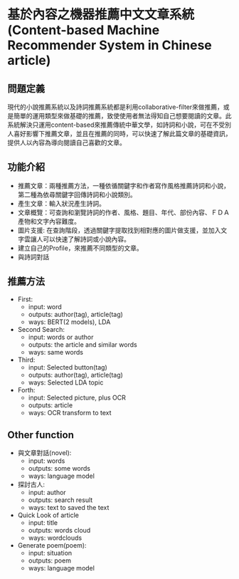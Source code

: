 # 基於內容之機器推薦中文文章系統(Content-based Machine Recommender System in Chinese article)

## 問題定義
現代的小說推薦系統以及詩詞推薦系統都是利用collaborative-filter來做推薦，或是簡單的運用類型來做基礎的推薦，致使使用者無法得知自己想要閱讀的文章。此系統解決只運用content-based來推薦傳統中華文學，如詩詞和小說，可在不受別人喜好影響下推薦文章，並且在推薦的同時，可以快速了解此篇文章的基礎資訊，提供人以內容為導向閱讀自己喜歡的文章。
## 功能介紹
* 推薦文章：兩種推薦方法，一種依循關鍵字和作者寫作風格推薦詩詞和小說，第二種為依尋關鍵字回傳詩詞和小說類別。
* 產生文章：輸入狀況產生詩詞。
* 文章概覽：可查詢和瀏覽詩詞的作者、風格、題目、年代、部份內容、ＦＤＡ產物和文字內容難度。
* 圖片支援: 在查詢階段，透過關鍵字提取找到相對應的圖片做支援，並加入文字雲讓人可以快速了解詩詞或小說內容。
* 建立自己的Profile，來推薦不同類型的文章。
* 與詩詞對話

## 推薦方法
* First:
	* input: word
	* outputs: author(tag), article(tag)
	* ways: BERT(2 models), LDA
* Second Search:
	* input: words or author
	* outputs: the article and similar words
	* ways: same words
* Third:
	* input: Selected button(tag)
	* outputs: author(tag), article(tag)
	* ways: Selected LDA topic
* Forth:
	* input: Selected picture, plus OCR 
	* outputs: article
	* ways: OCR transform to text

## Other function
* 與文章對話(novel): 
	* input: words
	* outputs: some words
	* ways: language model
* 探討古人:
	* input: author
	* outputs: search result
	* ways: text to saved the text
* Quick Look of article
	* input: title
	* outputs: words cloud
	* ways: wordclouds
* Generate poem(poem):
	* input: situation
	* outputs: poem
	* ways: language model

